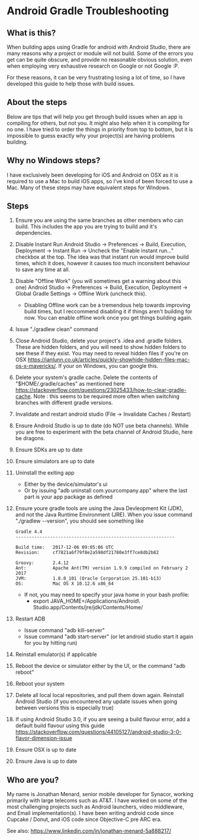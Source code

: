 # Android Gradle Troubleshooting

## What is this?

When building apps using Gradle for android with Android Studio, there are many reasons why a project or module will not build. Some of the errors you get can be quite obscure, and provide no reasonable obvious solution, even when employing very exhaustive research on Google or not Google :P.

For these reasons, it can be very frustrating losing a lot of time, so I have developed this guide to help those with build issues.

## About the steps

Below are tips that will help you get through build issues when an app is compiling for others, but not you. It might also help when it is compiling for no one. I have tried to order the things in priority from top to bottom, but it is impossible to guess exactly why your project(s) are having problems building.

## Why no Windows steps?

I have exclusively been developing for iOS and Android on OSX as it is required to use a Mac to build iOS apps, so I've kind of been forced to use a Mac. Many of these steps may have equivalent steps for Windows.

## Steps

1. Ensure you are using the same branches as other members who can build. This includes the app you are trying to build and it's dependencies.
1. Disable Instant Run
Android Studio -> Preferences -> Build, Execution, Deployment -> Instant Run -> Uncheck the "Enable instant run..." checkbox at the top. The idea was that instant run would improve build times, which it does, however it causes too much inconsitent behaviour to save any time at all.
1. Disable "Offline Work" (you will sometimes get a warning about this one)
Android Studio -> Preferences -> Build, Execution, Deployment -> Global Gradle Settings -> Offline Work (uncheck this). 
	* Disabling Offline work can be a tremendous help towards improving build times, but I reccommend disabling it if things aren't building for now. You can enable offline work once you get things building again.
1. Issue "./gradlew clean" command
1. Close Android Studio, delete your project's .idea and .gradle folders. These are hidden folders, and you will need to show hidden folders to see these if they exist. You may need to reveal hidden files if you're on OSX https://ianlunn.co.uk/articles/quickly-showhide-hidden-files-mac-os-x-mavericks/. If your on Windows, you can google this. 
1. Delete your system's gradle cache. Delete the contents of "$HOME/.gradle/caches" as mentioned here https://stackoverflow.com/questions/23025433/how-to-clear-gradle-cache. Note : this seems to be required more often when switching branches with different gradle versions.
1. Invalidate and restart android studio (File -> Invalidate Caches / Restart)
1. Ensure Android Studio is up to date (do NOT use beta channels). While you are free to experiment with the beta channel of Android Studio, here be dragons.
1. Ensure SDKs are up to date
1. Ensure simulators are up to date
1. Uninstall the exiting app
	* Either by the device/simulator's ui
	* Or by issuing "adb uninstall com.yourcompany.app" where the last part is your app package as defined 
1. Ensure youre gradle tools are using the Java Devleopment Kit (JDK), and not the Java Runtime Environment (JRE). When you issue command "./gradlew --version", you should see something like
	```
	Gradle 4.4
	------------------------------------------------------------
	
	Build time:   2017-12-06 09:05:06 UTC
	Revision:     cf7821a6f79f8e2a598df21780e3ff7ce8db2b82
	
	Groovy:       2.4.12
	Ant:          Apache Ant(TM) version 1.9.9 compiled on February 2 2017
	JVM:          1.8.0_101 (Oracle Corporation 25.101-b13)
	OS:           Mac OS X 10.12.6 x86_64
	```
	
	* If not, you may need to specify your java home in your bash profile:
		* export JAVA_HOME=/Applications/Android\ Studio.app/Contents/jre/jdk/Contents/Home/
1. Restart ADB
	* Issue command "adb kill-server"
	* Issue command "adb start-server" (or let android studio start it again for you by hitting run)
1. Reinstall emulator(s) if applicable
1. Reboot the device or simulator either by the UI, or the command "adb reboot"
1. Reboot your system
1. Delete all local local repositories, and pull them down again.
Reinstall Android Studio (if you encountered any update issues when going between versions this is especially true)
1. If using Android Studio 3.0, if you are seeing a build flavour error, add a default build flavour using this guide https://stackoverflow.com/questions/44105127/android-studio-3-0-flavor-dimension-issue
1. Ensure OSX is up to date
1. Ensure Java is up to date


## Who are you?

My name is Jonathan Menard, senior mobile developer for Synacor, working primarily with large telecoms such as AT&T. I have worked on some of the most challenging projects such as Android launchers, video middleware, and Email implementation(s). I have been writing android code since Cupcake / Donut, and iOS code since Objective-C pre ARC era. 

See also:
https://www.linkedin.com/in/jonathan-menard-5a888217/

